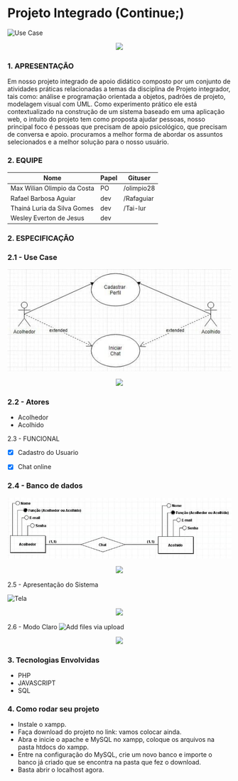 # Projeto Integrado (Continue;)

![Use Case](https://github.com/olimpio28/Saude/blob/master/Prot%C3%B3tipo/Continue.PNG)
<p align="center">
   <img width="470" src="(https://github.com/olimpio28/Saude/blob/master/Prot%C3%B3tipo/Continue.PNG">
 </p>
 
### 1. APRESENTAÇÃO

 Em nosso projeto integrado de apoio didático composto por um conjunto de atividades práticas relacionadas a temas da disciplina de Projeto integrador, tais como: análise e programação orientada a objetos, padrões de projeto, modelagem visual com UML. Como experimento prático ele está contextualizado na construção de um sistema baseado em uma aplicação web, o intuito do projeto tem como proposta ajudar pessoas, nosso principal foco é pessoas que precisam de apoio psicológico, que precisam de conversa e apoio. procuramos a melhor forma de abordar os assuntos selecionados e a melhor solução para o nosso usuário.

### 2. EQUIPE  
|Nome|Papel|Gituser|
|--|--|--|
|Max Wilian Olimpio da Costa|PO|/olimpio28|
|Rafael Barbosa Aguiar |dev|/Rafaguiar|
|Thainá Luria da Silva Gomes|dev|/Tai-lur|
|Wesley Everton de Jesus|dev||/weslleyeverton|

### 2. ESPECIFICAÇÃO

### 2.1 - Use Case

![Use Case](https://github.com/olimpio28/Saude/blob/master/use%20case.jpg)
<p align="center">
   <img width="470" src="(https://github.com/olimpio28/Saude/blob/master/use%20case.jpg">
</p>

### 2.2 - Atores

- Acolhedor
- Acolhido


2.3 - FUNCIONAL
 - [x] Cadastro do Usuario
 - [x] Chat online
 
 
 ### 2.4 - Banco de dados
 
 ![Banco de Dados](https://github.com/olimpio28/Saude/blob/master/banco%20de%20dados.jpg)
 <p align="center">
    <img width="470" src="(https://github.com/olimpio28/Saude/blob/master/banco%20de%20dados.jpg">
 </p>
 
 2.5 - Apresentação do Sistema
 
 ![Tela](https://github.com/olimpio28/Saude/blob/master/Prot%C3%B3tipo/Continue%201.PNG)
 <p align="Center">
    <img width="470" src="(https://github.com/olimpio28/Saude/blob/master/Prot%C3%B3tipo/Continue%201.PNG">
   </p>
   
   2.6 - Modo Claro
   ![Add files via upload](https://github.com/olimpio28/Saude/blob/master/Prot%C3%B3tipo/Continue%202.PNG)
   <p align="Center">
       <img width="470" src="(https://github.com/olimpio28/Saude/blob/master/Prot%C3%B3tipo/Continue%202.PNG">
   </p>
   
### 3. Tecnologias Envolvidas
 - PHP
 - JAVASCRIPT
 - SQL

### 4. Como rodar seu projeto

  - Instale o xampp.
  - Faça download do projeto no link: vamos colocar ainda.
  - Abra e inicie  o apache e MySQL no xampp, coloque os arquivos na pasta htdocs do xampp.
  - Entre na configuração do MySQL, crie um novo banco e importe o banco já criado que se encontra na pasta que fez o download.
  - Basta abrir o localhost agora.
